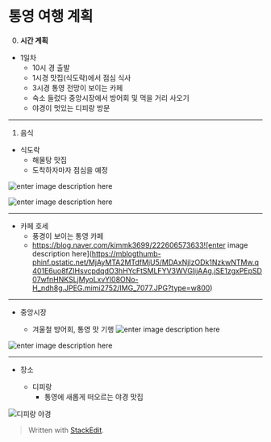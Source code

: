 # 통영 여행 계획

0. **시간 계획**

- 1일차 
	 - 10시 경 출발
	 - 1시경 맛집(식도락)에서 점심 식사
	 - 3시경 통영 전망이 보이는 카페
	 - 숙소 들렀다 중앙시장에서 방어회 및 먹을 거리 사오기
	 - 야경이 멋있는 디피랑 방문

---
1.  음식

 - 식도락
	 - 해물탕 맛집
	 - 도착하자마자 점심을 예정

![enter image description here](http://www.sommeliertimes.com/news/photo/201812/11633_23379_5133.jpg)
	 
	 
	 
![enter image description here](https://www.menupan.com/restaurant/restimg/006/zzmenuimg/h7024268_z.jpg)

---
- 카페 호세
	- 풍경이 보이는 통영 카페
	- https://blog.naver.com/kimmk3699/222606573633![enter image description here](https://mblogthumb-phinf.pstatic.net/MjAyMTA2MTdfMjU5/MDAxNjIzODk1NzkwNTMw.q401E6uo8fZIHsvcpdqdO3hHYcFtSMLFYV3WVGlijAAg.jSE1zgxPEpSD07wfnHNKSLjMyoLxvYl08ONo-H_ndh8g.JPEG.mimi2752/IMG_7077.JPG?type=w800)

---
- 중앙시장

	- 겨울철 방어회, 통영 맛 기행
	![enter image description here](https://mblogthumb-phinf.pstatic.net/MjAxOTEyMDRfNjEg/MDAxNTc1NDQxMzYzMTE5.mWOn-_IAsZ8SDqLTl-H80IjS6aRwr05nFFPRAHs7_E8g.Upfirpt_q-qvh03nVl5CoiQ8bj66t-hhaCjfj1qspFIg.JPEG.syhwang5430/1575441362311.jpg?type=w800)

![enter image description here](https://t1.daumcdn.net/cfile/tistory/99604E355E3E2EC710)


---
- 장소

	- 디피랑
		- 통영에 새롭게 떠오르는 야경 맛집 

![디피랑 야경](http://www.gnnews.co.kr/news/photo/202010/457392_248370_3616.jpg)


> Written with [StackEdit](https://stackedit.io/).
